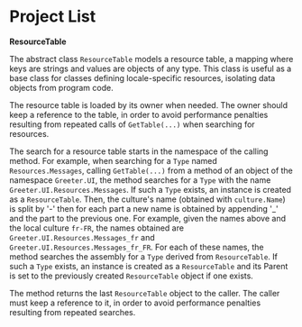 # Project List

__ResourceTable__  

The abstract class `ResourceTable` models a resource table, a mapping where keys
are strings and values are objects of any type. This class is useful as a base
class for classes defining locale-specific resources, isolating data objects
from program code.

The resource table is loaded by its owner when needed. The owner should keep a
reference to the table, in order to avoid performance penalties resulting from
repeated calls of `GetTable(...)` when searching for resources.

The search for a resource table starts in the namespace of the calling method.
For example, when searching for a `Type` named `Resources.Messages`, calling 
`GetTable(...)` from a method of an object of the namespace `Greeter.UI`, the
method searches for a `Type` with the name `Greeter.UI.Resources.Messages`. If
such a `Type` exists, an instance is created as a `ResourceTable`. Then, the
culture's name (obtained with `culture.Name`) is split by '-' then for each
part a new name is obtained by appending '_' and the part to the previous one.
For example, given the names above and the local culture `fr-FR`, the names
obtained are `Greeter.UI.Resources.Messages_fr` and 
`Greeter.UI.Resources.Messages_fr_FR`. For each of these names, the method
searches the assembly for a `Type` derived from `ResourceTable`. If such a
`Type` exists, an instance is created as a `ResourceTable` and its Parent is
set to the previously created `ResourceTable` object if one exists.

The method returns the last `ResourceTable` object to the caller. The caller
must keep a reference to it, in order to avoid performance penalties
resulting from repeated searches.